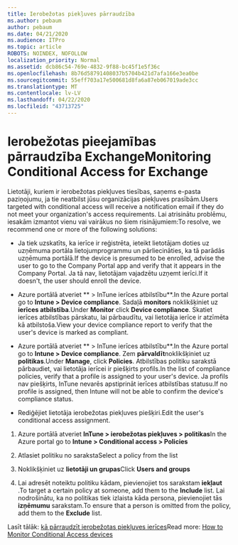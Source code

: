 ```yaml
---
title: Ierobežotas piekļuves pārraudzība
ms.author: pebaum
author: pebaum
ms.date: 04/21/2020
ms.audience: ITPro
ms.topic: article
ROBOTS: NOINDEX, NOFOLLOW
localization_priority: Normal
ms.assetid: dcb86c54-769e-4832-9f88-bc45f1e5f36c
ms.openlocfilehash: 8b76d58791408037b5704b421d7afa166e3ea0be
ms.sourcegitcommit: 55eff703a17e500681d8fa6a87eb067019ade3cc
ms.translationtype: MT
ms.contentlocale: lv-LV
ms.lasthandoff: 04/22/2020
ms.locfileid: "43713725"
---
```

# <a name="monitoring-conditional-access-for-exchange"></a><span data-ttu-id="e0433-102">Ierobežotas pieejamības pārraudzība Exchange</span><span class="sxs-lookup"><span data-stu-id="e0433-102">Monitoring Conditional Access for Exchange</span></span>

<span data-ttu-id="e0433-103">Lietotāji, kuriem ir ierobežotas piekļuves tiesības, saņems e-pasta paziņojumu, ja tie neatbilst jūsu organizācijas piekļuves prasībām.</span><span class="sxs-lookup"><span data-stu-id="e0433-103">Users targeted with conditional access will receive a notification email if they do not meet your organization's access requirements.</span></span> <span data-ttu-id="e0433-104">Lai atrisinātu problēmu, iesakām izmantot vienu vai vairākus no šiem risinājumiem:</span><span class="sxs-lookup"><span data-stu-id="e0433-104">To resolve, we recommend one or more of the following solutions:</span></span>
  
- <span data-ttu-id="e0433-105">Ja tiek uzskatīts, ka ierīce ir reģistrēta, ieteikt lietotājam doties uz uzņēmuma portāla lietojumprogrammu un pārliecināties, ka tā parādās uzņēmuma portālā.</span><span class="sxs-lookup"><span data-stu-id="e0433-105">If the device is presumed to be enrolled, advise the user to go to the Company Portal app and verify that it appears in the Company Portal.</span></span> <span data-ttu-id="e0433-106">Ja tā nav, lietotājam vajadzētu uzņemt ierīci.</span><span class="sxs-lookup"><span data-stu-id="e0433-106">If it doesn't, the user should enroll the device.</span></span>
    
- <span data-ttu-id="e0433-107">Azure portālā atveriet \*\* \> InTune ierīces atbilstību\*\*.</span><span class="sxs-lookup"><span data-stu-id="e0433-107">In the Azure portal go to **Intune \> Device compliance**.</span></span> <span data-ttu-id="e0433-108">Sadaļā **monitors** noklikšķiniet uz **ierīces atbilstība**.</span><span class="sxs-lookup"><span data-stu-id="e0433-108">Under **Monitor** click **Device compliance**.</span></span> <span data-ttu-id="e0433-109">Skatiet ierīces atbilstības pārskatu, lai pārbaudītu, vai lietotāja ierīce ir atzīmēta kā atbilstoša.</span><span class="sxs-lookup"><span data-stu-id="e0433-109">View your device compliance report to verify that the user's device is marked as compliant.</span></span> 
    
- <span data-ttu-id="e0433-110">Azure portālā atveriet \*\* \> InTune ierīces atbilstību\*\*.</span><span class="sxs-lookup"><span data-stu-id="e0433-110">In the Azure portal go to **Intune \> Device compliance**.</span></span> <span data-ttu-id="e0433-111">Zem **pārvaldīt**noklikšķiniet uz **politikas**.</span><span class="sxs-lookup"><span data-stu-id="e0433-111">Under **Manage**, click **Policies**.</span></span> <span data-ttu-id="e0433-112">Atbilstības politiku sarakstā pārbaudiet, vai lietotāja ierīcei ir piešķirts profils.</span><span class="sxs-lookup"><span data-stu-id="e0433-112">In the list of compliance policies, verify that a profile is assigned to your user's device.</span></span> <span data-ttu-id="e0433-113">Ja profils nav piešķirts, InTune nevarēs apstiprināt ierīces atbilstības statusu.</span><span class="sxs-lookup"><span data-stu-id="e0433-113">If no profile is assigned, then Intune will not be able to confirm the device's compliance status.</span></span> 
    
- <span data-ttu-id="e0433-114">Rediģējiet lietotāja ierobežotas piekļuves piešķiri.</span><span class="sxs-lookup"><span data-stu-id="e0433-114">Edit the user's conditional access assignment.</span></span>
    
1. <span data-ttu-id="e0433-115">Azure portālā atveriet **InTune \> ierobežotas piekļuves \> politikas**</span><span class="sxs-lookup"><span data-stu-id="e0433-115">In the Azure portal go to **Intune \> Conditional access \> Policies**</span></span>
    
2. <span data-ttu-id="e0433-116">Atlasiet politiku no saraksta</span><span class="sxs-lookup"><span data-stu-id="e0433-116">Select a policy from the list</span></span>
    
3. <span data-ttu-id="e0433-117">Noklikšķiniet uz **lietotāji un grupas**</span><span class="sxs-lookup"><span data-stu-id="e0433-117">Click **Users and groups**</span></span>
    
4. <span data-ttu-id="e0433-118">Lai adresēt noteiktu politiku kādam, pievienojiet tos sarakstam **iekļaut** .</span><span class="sxs-lookup"><span data-stu-id="e0433-118">To target a certain policy at someone, add them to the **Include** list.</span></span> <span data-ttu-id="e0433-119">Lai nodrošinātu, ka no politikas tiek izlaista kāda persona, pievienojiet tās **izņēmumu** sarakstam.</span><span class="sxs-lookup"><span data-stu-id="e0433-119">To ensure that a person is omitted from the policy, add them to the **Exclude** list.</span></span> 
    
<span data-ttu-id="e0433-120">Lasīt tālāk: [kā pārraudzīt ierobežotas piekļuves ierīces](https://docs.microsoft.com/intune/conditional-access-exchange-monitor)</span><span class="sxs-lookup"><span data-stu-id="e0433-120">Read more: [How to Monitor Conditional Access devices](https://docs.microsoft.com/intune/conditional-access-exchange-monitor)</span></span>
  

